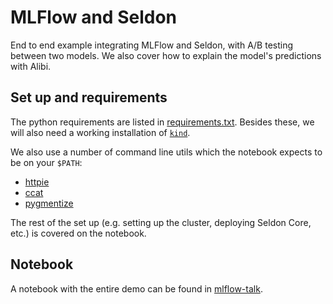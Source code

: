 # MLFlow and Seldon

End to end example integrating MLFlow and Seldon, with A/B testing between two
models.
We also cover how to explain the model's predictions with Alibi.

## Set up and requirements

The python requirements are listed in [requirements.txt](requirements.txt).
Besides these, we will also need a working installation of
[`kind`](https://kind.sigs.k8s.io/).

We also use a number of command line utils which the notebook expects to be on
your `$PATH`:

- [httpie](https://httpie.org/)
- [ccat](https://github.com/jingweno/ccat)
- [pygmentize](http://pygments.org/docs/cmdline/)

The rest of the set up (e.g. setting up the cluster, deploying Seldon Core,
etc.) is covered on the notebook.

## Notebook

A notebook with the entire demo can be found in
[mlflow-talk](./mlflow-talk.ipynb).
